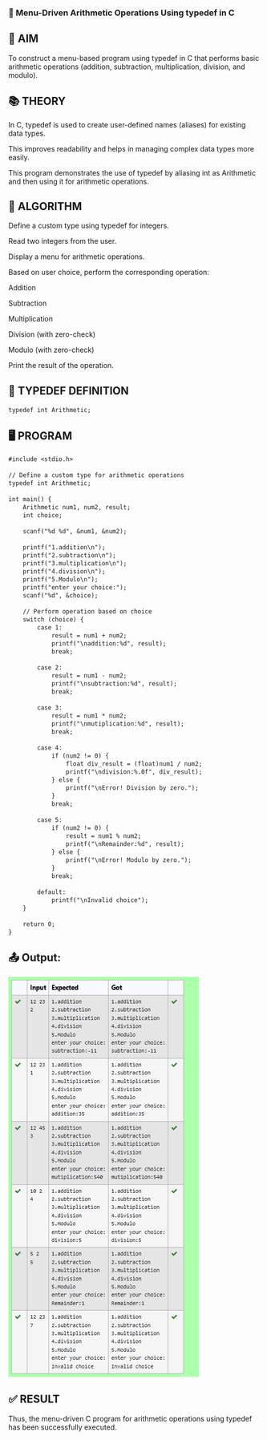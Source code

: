 ### 🧾 Menu-Driven Arithmetic Operations Using typedef in C
## 🎯 AIM
To construct a menu-based program using typedef in C that performs basic arithmetic operations (addition, subtraction, multiplication, division, and modulo).

## 📚 THEORY
In C, typedef is used to create user-defined names (aliases) for existing data types.

This improves readability and helps in managing complex data types more easily.

This program demonstrates the use of typedef by aliasing int as Arithmetic and then using it for arithmetic operations.

## 🔁 ALGORITHM
Define a custom type using typedef for integers.

Read two integers from the user.

Display a menu for arithmetic operations.

Based on user choice, perform the corresponding operation:

Addition

Subtraction

Multiplication

Division (with zero-check)

Modulo (with zero-check)

Print the result of the operation.

## 🧾 TYPEDEF DEFINITION
```
typedef int Arithmetic;
```

## 🖥️ PROGRAM
```
#include <stdio.h>

// Define a custom type for arithmetic operations
typedef int Arithmetic;

int main() {
    Arithmetic num1, num2, result;
    int choice;

    scanf("%d %d", &num1, &num2);

    printf("1.addition\n");
    printf("2.subtraction\n");
    printf("3.multiplication\n");
    printf("4.division\n");
    printf("5.Modulo\n");
    printf("enter your choice:");
    scanf("%d", &choice);

    // Perform operation based on choice
    switch (choice) {
        case 1:
            result = num1 + num2;
            printf("\naddition:%d", result);
            break;
        
        case 2:
            result = num1 - num2;
            printf("\nsubtraction:%d", result);
            break;
        
        case 3:
            result = num1 * num2;
            printf("\nmutiplication:%d", result);
            break;
        
        case 4:
            if (num2 != 0) {
                float div_result = (float)num1 / num2;
                printf("\ndivision:%.0f", div_result);
            } else {
                printf("\nError! Division by zero.");
            }
            break;
        
        case 5:
            if (num2 != 0) {
                result = num1 % num2;
                printf("\nRemainder:%d", result);
            } else {
                printf("\nError! Modulo by zero.");
            }
            break;

        default:
            printf("\nInvalid choice");
    }

    return 0;
}

```

## 📤 Output:

![alt text](image-1.png)

## ✅ RESULT
Thus, the menu-driven C program for arithmetic operations using typedef has been successfully executed.

